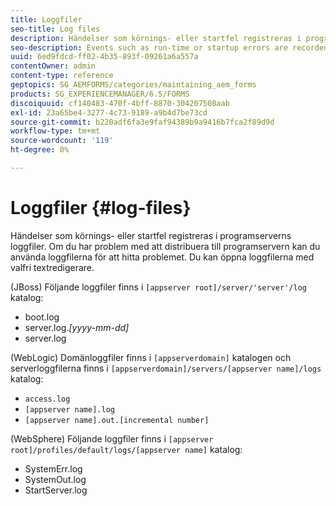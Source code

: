 ```yaml
---
title: Loggfiler
seo-title: Log files
description: Händelser som körnings- eller startfel registreras i programserverns loggfiler, som kan öppnas med valfri textredigerare.
seo-description: Events such as run-time or startup errors are recorded to the application server log files, which can be  opened using any text editor.
uuid: 6ed9fdcd-ff02-4b35-893f-09261a6a557a
contentOwner: admin
content-type: reference
geptopics: SG_AEMFORMS/categories/maintaining_aem_forms
products: SG_EXPERIENCEMANAGER/6.5/FORMS
discoiquuid: cf140483-470f-4bff-8870-304207508aab
exl-id: 23a65be4-3277-4c73-9189-a9b4d7be73cd
source-git-commit: b220adf6fa3e9faf94389b9a9416b7fca2f89d9d
workflow-type: tm+mt
source-wordcount: '119'
ht-degree: 0%

---
```


# Loggfiler {#log-files}

Händelser som körnings- eller startfel registreras i programserverns loggfiler. Om du har problem med att distribuera till programservern kan du använda loggfilerna för att hitta problemet. Du kan öppna loggfilerna med valfri textredigerare.

(JBoss) Följande loggfiler finns i `[appserver root]/server/'server'/log` katalog:

* boot.log
* server.log.*[yyyy-mm-dd]*
* server.log

(WebLogic) Domänloggfiler finns i `[appserverdomain]` katalogen och serverloggfilerna finns i `[appserverdomain]/servers/[appserver name]/logs` katalog:

* `access.log`
* `[appserver name].log`
* `[appserver name].out.[incremental number]`

(WebSphere) Följande loggfiler finns i `[appserver root]/profiles/default/logs/[appserver name]` katalog:

* SystemErr.log
* SystemOut.log
* StartServer.log
